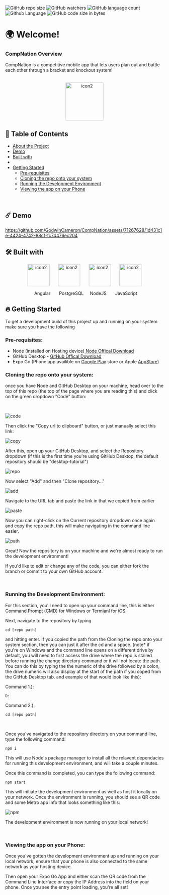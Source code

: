 ![GitHub repo size](https://img.shields.io/github/repo-size/GodwinCameron/CompNation?color=orange)
![GitHub watchers](https://img.shields.io/github/watchers/GodwinCameron/CompNation?color=limegreen)
![GitHub language count](https://img.shields.io/github/languages/count/GodwinCameron/CompNation?color=lightblue)
![Github Language](https://img.shields.io/github/languages/top/GodwinCameron/CompNation?color=yellow)
![GitHub code size in bytes](https://img.shields.io/github/languages/code-size/GodwinCameron/CompNation?color=limegreen)

<h1>🌍 Welcome!</h1>

### CompNation Overview
<p>CompNation is a competitive mobile app that lets users plan out and battle each other through a bracket and knockout system!</p>
</br>

<div align="center"><a align="center" href="https://github.com/GodwinCameron/CompNation"><img align="center" width="120" alt="icon2" src="https://github.com/GodwinCameron/CompNation/assets/71267628/d36bd02c-d9b6-482c-96ff-2b766e0dfdd4"></a></div>

## 📒 Table of Contents

- [About the Project](#compnation-overview)
- [Demo](#-demo)
- [Built with](#-built-with)
- 
- [Getting Started](#-getting-started)
  - [Pre-requisites](#-getting-started)
  - [Cloning the repo onto your system](#cloning-the-repo-onto-your-system)
  - [Running the Development Environment](#running-the-development-environment)
  - [Viewing the app on your Phone](#viewing-the-app-on-your-phone)

</br>

## ☄️ Demo

https://github.com/GodwinCameron/CompNation/assets/71267628/1d431c1e-4424-4742-88cf-fc74476ec204


## 🛠 Built with
<div align="center">
  <p>
  <a align="center" href="https://angular.dev"><img align="center" width="70" alt="icon2" src="https://github.com/GodwinCameron/CompNation/assets/71267628/b3b3bed4-a207-461c-b82e-f10fc30516ae"></a>
    &nbsp; &nbsp; &nbsp; 
  <a align="center" href="https://www.postgresql.org"><img align="center" width="70" alt="icon2" src="https://github.com/GodwinCameron/CompNation/assets/71267628/6d5d76dd-56e4-418f-8055-89b96e1d6f42"></a>
    &nbsp; &nbsp; &nbsp; 
  <a align="center" href="https://nodejs.org/en"><img align="center" width="70" alt="icon2" src="https://github.com/GodwinCameron/CompNation/assets/71267628/ecc47d81-f587-48be-8657-6848808d89a7"></a>
    &nbsp; &nbsp; &nbsp;  
  <a align="center" href="https://www.javascript.com"><img align="center" width="70" alt="icon2" src="https://github.com/GodwinCameron/CompNation/assets/71267628/47c3d378-8e81-4e29-91b8-5c3c6cd065fc"></a>
  </p>
  <p>&nbsp; Angular &nbsp; &nbsp; &nbsp;   PostgreSQL &nbsp; &nbsp;  NodeJS &nbsp; &nbsp; &nbsp;  JavaScript</p>
</div>



## 🔥 Getting Started
<p>To get a development build of this project up and running on your system make sure you have the following</p>

### Pre-requisites:
<ul>
<li>Node (installed on Hosting device)<span><a href="https://nodejs.org/en/download/"> Node Offical Download</a></span></li>
<li>GitHub Desktop - <a href="https://desktop.github.com/">GitHub Offical Download</a></li>
<li>Expo Go (Phone app availible on <a href="https://play.google.com/store/apps/details?id=host.exp.exponent">Google Play</a> store or Apple <a href="https://apps.apple.com/us/app/expo-go/id982107779">AppStore</a>)</<li>
</ul>

### Cloning the repo onto your system:
<p>once you have Node and GitHub Desktop on your machine, head over to the top of this repo (the top of the page where you are reading this) and click on the green dropdown "Code" button:</p>
</br>

![code](https://github.com/GodwinCameron/CompNation/assets/71267628/6db53b1a-ac00-44c9-bcab-98655b43de9b)

<p>Then click the "Copy url to clipboard" button, or just manually select this link:</p>

![copy](https://github.com/GodwinCameron/CompNation/assets/71267628/b47b1ece-d37c-489b-a901-37787fe4d96d)

<p>After this, open up your GitHub Desktop, and select the Repository dropdown (if this is the first time you're using GitHub Desktop, the default repository should be "desktop-tutorial")</p>

![repo](https://github.com/GodwinCameron/CompNation/assets/71267628/260d94aa-a983-4487-ae91-536aa01a795d)

<p>Now select "Add" and then "Clone repository..."</p>

![add](https://github.com/GodwinCameron/CompNation/assets/71267628/e637eba0-c58c-407e-bbbf-ffe1c9aa6a34)

<p>Navigate to the URL tab and paste the link in that we copied from earlier</p>

![paste](https://github.com/GodwinCameron/CompNation/assets/71267628/5dfbf41b-6760-4a40-b5ec-aede4c915dc5)

<p>Now you can right-click on the Current repository dropdown once again and copy the repo path, this will make navigating in the command line easier.</p>

![path](https://github.com/GodwinCameron/CompNation/assets/71267628/021bd861-848b-4c07-a00d-dee1da3cd030)

<p>Great! Now the repository is on your machine and we're almost ready to run the development environment!</p>
<p>If you'd like to edit or change any of the code, you can either fork the branch or commit to your own GitHub account.</p>
</br>

### Running the Development Environment:
<p>For this section, you'll need to open up your command line, this is either Command Prompt (CMD) for Windows or Termianl for iOS.</p>
<p>Next, navigate to the repository by typing </p>

```cd [repo path]```

<p>and hitting enter. If you copied the path from the Cloning the repo onto your system section, then you can just it after the cd and a space. (note* if you're on Windows and the command line opens on a different drive by default, you will need to first access the drive where the repo is stalled before running the change directory command or it will not locate the path. You can do this by typing the the numeric of the drive followed by a colon, the drive numeric will also display at the start of the path if you coped from the GitHub Desktop tab. and example of that would look like this):</p>
<p>Command 1.):</p>

``` D: ```

<p>Command 2.):</p>

``` cd [repo path] ```

</br>
<p>Once you've navigated to the repository directory on your command line, type the following command:</p>

```npm i ```

<p>This will use Node's package manager to install all the relavent dependacies for running this development environment, and will take a couple minutes.</p>
<p>Once this command is completed, you can type the following command:</p>

``` npm start ```

<p>This will initiate the development environment as well as host it locally on your network. Once the environment is running, you should see a QR code and some Metro app info that looks something like this: </p>

![npm](https://github.com/GodwinCameron/CompNation/assets/71267628/cdacbb06-9dc1-4704-82f9-4c57e39da36c)

<p>The development environment is now running on your local network!</p>
</br>

### Viewing the app on your Phone:
<p>Once you've gotten the development environment up and running on your local network, ensure that your phone is also connected to the same network as your hosting device.</p>
<p>Then open your Expo Go App and either scan the QR code from the Command Line Interface or copy the IP Address into the field on your phone. Once you see the entry point loading, you're all set!</p>





